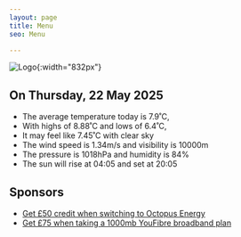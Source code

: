 ```yaml
---
layout: page
title: Menu
seo: Menu

---
```


![Logo](/images/logo.jpg){:width="832px"}

<!-- weather_marker starts -->
## On Thursday, 22 May 2025

- The average temperature today is 7.9˚C,
- With highs of 8.88˚C and lows of 6.4˚C,
- It may feel like 7.45˚C with clear sky
- The wind speed is 1.34m/s and visibility is 10000m
- The pressure is 1018hPa and humidity is 84%
- The sun will rise at 04:05 and set at 20:05

<!-- weather_marker ends -->

## Sponsors

- [Get £50 credit when switching to Octopus Energy](https://bit.ly/3oD1nnS)
- [Get £75 when taking a 1000mb YouFibre broadband plan](https://aklam.io/91zWhU?)
